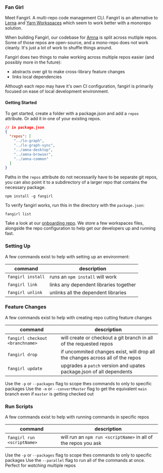 ### Fan Girl

Meet Fangirl. A multi-repo code management CLI. Fangirl is an alternative to [Lerna](https://github.com/lerna/lerna) and [Yarn Workspaces](https://classic.yarnpkg.com/lang/en/docs/workspaces/) which seem to work better with a monorepo solution.

When building Fangirl, our codebase for [Amna](https://getamna.com) is split across mutliple repos. Some of those repos are open-source, and a mono-repo does not work cleanly. It's just a lot of work to shuffle things around.

Fangirl does two things to make working across multiple repos easier (and possibly more in the future):

- abstracts over git to make cross-library feature changes
- links local dependencies

Although each repo may have it's own CI configuration, fangirl is primarily focused on ease of local development environment.

#### Getting Started

To get started, create a folder with a package.json and add a `repos` attribute. Or add it in one of your existing repos.

```json
// in package.json
{
  "repos": [
    "../lo-graph",
    "../lo-graph-sync",
    "../amna-desktop",
    "../amna-browser",
    "../amna-common"
  ]
}
```

Paths in the `repos` attribute do not necessarily have to be separate git repos, you can also point it to a subdirectory of a larger repo that contains the necessary package.

```
npm install -g fangirl
```

To verify fangirl works, run this in the directory with the `package.json`:

```
fangirl list
```

Take a look at our [onboarding repo](https://github.com/getamna/amna-developer). We store a few workspaces files, alongside the repo configuration to help get our developers up and running fast.

### Setting Up

A few commands exist to help with setting up an environment:

| command           | description                            |
| ----------------- | -------------------------------------- |
| `fangirl install` | runs an `npm install` will work        |
| `fangirl link`    | links any dependent libraries together |
| `fangirl unlink`  | unlinks all the dependent libraries    |

### Feature Changes

A few commands exist to help with creating repo cutting feature changes

| command                         | description                                                                    |
| ------------------------------- | ------------------------------------------------------------------------------ |
| `fangirl checkout <branchname>` | will create or checkout a git branch in all of the requested repos             |
| `fangirl drop`                  | if uncommited changes exist, will drop all the changes across all of the repos |
| `fangirl update`                | upgrades a `patch` version and upates package.json of all dependents           |

Use the `-p` or `--packages` flag to scope thes commands to only to specific packages
Use the `-m` or `--convertMaster` flag to get the equivalent `main` branch even if `master` is getting checked out

### Run Scripts

A few commands exist to help with running commands in specific repos

| command                    | description                                                    |
| -------------------------- | -------------------------------------------------------------- |
| `fangirl run <scriptName>` | will run an `npm run <scriptName>` in all of the repos you ask |

Use the `-p` or `--packages` flag to scope thes commands to only to specific packages
Use the `--parallel` flag to run all of the commands at once. Perfect for _watching_ multiple repos
